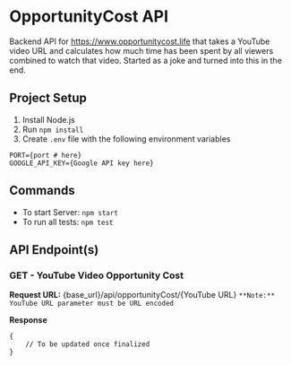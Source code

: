 # OpportunityCost API
Backend API for https://www.opportunitycost.life that takes a YouTube video URL and calculates how much time has been spent by all viewers combined to watch that video. Started as a joke and turned into this in the end.

## Project Setup
1. Install Node.js
2. Run ```npm install```
3. Create ```.env``` file with the following environment variables
```
PORT={port # here}
GOOGLE_API_KEY={Google API key here}
```

## Commands
- To start Server: ```npm start```
- To run all tests: ```npm test```

## API Endpoint(s)
### **GET** - YouTube Video Opportunity Cost 

**Request URL:** {base_url}/api/opportunityCost/{YouTube URL}
```**Note:** YouTube URL parameter must be URL encoded```

**Response**
```
{
    // To be updated once finalized
}
```
